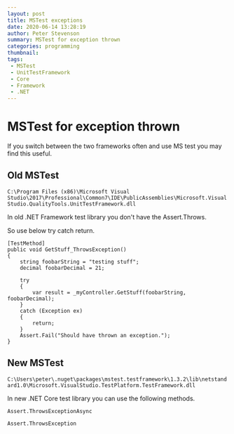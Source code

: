 ```yaml
---
layout: post
title: MSTest exceptions
date: 2020-06-14 13:28:19
author: Peter Stevenson
summary: MSTest for exception thrown
categories: programming
thumbnail:
tags:
 - MSTest
 - UnitTestFramework
 - Core
 - Framework
 - .NET
---
```


# MSTest for exception thrown

If you switch between the two frameworks often and use MS test you may find this useful.

## Old MSTest

`C:\Program Files (x86)\Microsoft Visual Studio\2017\Professional\Common7\IDE\PublicAssemblies\Microsoft.VisualStudio.QualityTools.UnitTestFramework.dll`

In old .NET Framework test library you don't have the Assert.Throws.

So use below try catch return.

```
[TestMethod]
public void GetStuff_ThrowsException()
{
    string foobarString = "testing stuff";
    decimal foobarDecimal = 21;

    try
    {
        var result = _myController.GetStuff(foobarString, foobarDecimal);
    }
    catch (Exception ex)
    {
        return;
    }
    Assert.Fail("Should have thrown an exception.");
}
```

## New MSTest

`C:\Users\peter\.nuget\packages\mstest.testframework\1.3.2\lib\netstandard1.0\Microsoft.VisualStudio.TestPlatform.TestFramework.dll`

In new .NET Core test library you can use the following methods.

`Assert.ThrowsExceptionAsync`

`Assert.ThrowsException`
